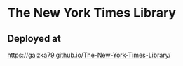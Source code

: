 # The New York Times Library

## Deployed at
https://gaizka79.github.io/The-New-York-Times-Library/
